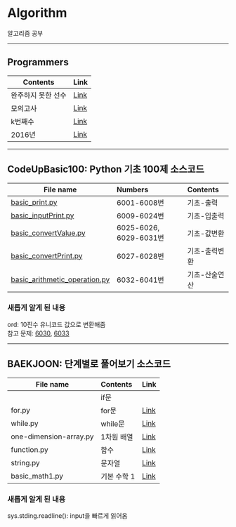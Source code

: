 # Algorithm
알고리즘 공부

---

## Programmers
| Contents | Link |
|---|:---|
|완주하지 못한 선수| [Link](https://github.com/rimiiii/Algorithm/blob/main/programmers/%E1%84%8B%E1%85%AA%E1%86%AB%E1%84%8C%E1%85%AE%E1%84%92%E1%85%A1%E1%84%8C%E1%85%B5%E1%84%86%E1%85%A9%E1%86%BA%E1%84%92%E1%85%A1%E1%86%AB%E1%84%89%E1%85%A5%E1%86%AB%E1%84%89%E1%85%AE.py)|
|모의고사| [Link](https://github.com/rimiiii/Algorithm/blob/main/programmers/%E1%84%86%E1%85%A9%E1%84%8B%E1%85%B4%E1%84%80%E1%85%A9%E1%84%89%E1%85%A1.py)|
|k번째수|[Link](https://github.com/rimiiii/Algorithm/blob/main/programmers/k%E1%84%87%E1%85%A5%E1%86%AB%E1%84%8D%E1%85%A2%E1%84%89%E1%85%AE.py)|
|2016년|[Link](https://github.com/rimiiii/Algorithm/blob/main/programmers/2016%E1%84%82%E1%85%A7%E1%86%AB.py)|

---

## CodeUpBasic100: Python 기초 100제 소스코드<br>

| File name | Numbers | Contents |
|---|:---|:---|
|[basic_print.py](https://github.com/rimiiii/Algorithm/blob/main/CodeUpBasic100/basic_print.py) | 6001-6008번 | 기초-출력 |
|[basic_inputPrint.py](https://github.com/rimiiii/Algorithm/blob/main/CodeUpBasic100/basic_inputPrint.py) | 6009-6024번 | 기초-입출력 |
|[basic_convertValue.py](https://github.com/rimiiii/Algorithm/blob/main/CodeUpBasic100/basic_convertValue.py) | 6025-6026, 6029-6031번 | 기초-값변환 |
|[basic_convertPrint.py](https://github.com/rimiiii/Algorithm/blob/main/CodeUpBasic100/basic_convertPrint.py) | 6027-6028번 | 기초-출력변환 |
|[basic_arithmetic_operation.py](https://github.com/rimiiii/Algorithm/blob/main/CodeUpBasic100/basic_arithmetic_operation.py) | 6032-6041번 | 기초-산술연산 |

### 새롭게 알게 된 내용
ord: 10진수 유니코드 값으로 변환해줌<br>
참고 문제: [6030](https://github.com/rimiiii/Algorithm/blob/main/CodeUpBasic100/basic_convertValue.py), [6033](https://github.com/rimiiii/Algorithm/blob/main/CodeUpBasic100/basic_arithmetic_operation.py)

---

## BAEKJOON: 단계별로 풀어보기 소스코드<br>

| File name | Contents | Link |
|---|:---|:---|
||if문|
|for.py|for문|[Link](https://github.com/rimiiii/Algorithm/blob/main/BAEKJOON/for.py)|
|while.py|while문|[Link](https://github.com/rimiiii/Algorithm/blob/main/BAEKJOON/while.py)|
|one-dimension-array.py|1차원 배열|[Link](https://github.com/rimiiii/Algorithm/blob/main/BAEKJOON/one-dimension-array.py)|
|function.py|함수|[Link](https://github.com/rimiiii/Algorithm/blob/main/BAEKJOON/function.py)|
|string.py|문자열|[Link](https://github.com/rimiiii/Algorithm/blob/main/BAEKJOON/string.py)|
|basic_math1.py|기본 수학 1|[Link](https://github.com/rimiiii/Algorithm/blob/main/BAEKJOON/basic_math1.py)|

### 새롭게 알게 된 내용
sys.stding.readline(): input을 빠르게 읽어옴<br>
